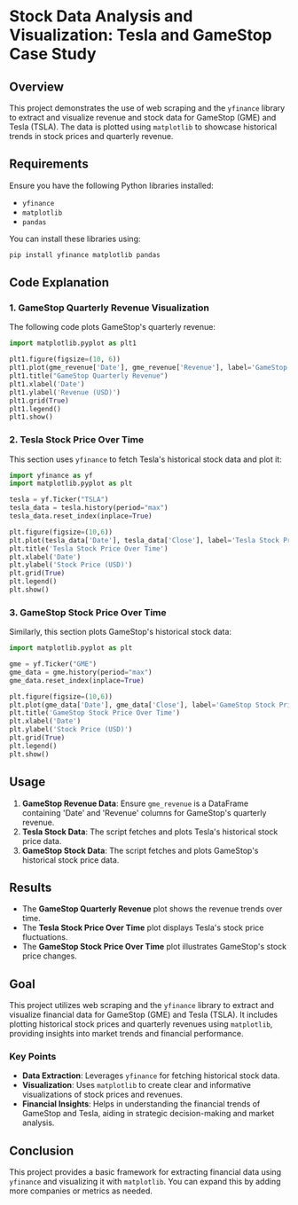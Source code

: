 # Stock Data Analysis and Visualization: Tesla and GameStop Case Study

## Overview
This project demonstrates the use of web scraping and the `yfinance` library to extract and visualize revenue and stock data for GameStop (GME) and Tesla (TSLA). The data is plotted using `matplotlib` to showcase historical trends in stock prices and quarterly revenue.

## Requirements
Ensure you have the following Python libraries installed:
- `yfinance`
- `matplotlib`
- `pandas`

You can install these libraries using:
```bash
pip install yfinance matplotlib pandas
```

## Code Explanation

### 1. GameStop Quarterly Revenue Visualization
The following code plots GameStop's quarterly revenue:
```python
import matplotlib.pyplot as plt1

plt1.figure(figsize=(10, 6))
plt1.plot(gme_revenue['Date'], gme_revenue['Revenue'], label='GameStop Quarterly Revenue')
plt1.title("GameStop Quarterly Revenue")
plt1.xlabel('Date')
plt1.ylabel('Revenue (USD)')
plt1.grid(True)
plt1.legend()
plt1.show()
```

### 2. Tesla Stock Price Over Time
This section uses `yfinance` to fetch Tesla's historical stock data and plot it:
```python
import yfinance as yf
import matplotlib.pyplot as plt

tesla = yf.Ticker("TSLA")
tesla_data = tesla.history(period="max")
tesla_data.reset_index(inplace=True)

plt.figure(figsize=(10,6))
plt.plot(tesla_data['Date'], tesla_data['Close'], label='Tesla Stock Price')
plt.title('Tesla Stock Price Over Time')
plt.xlabel('Date')
plt.ylabel('Stock Price (USD)')
plt.grid(True)
plt.legend()
plt.show()
```

### 3. GameStop Stock Price Over Time
Similarly, this section plots GameStop's historical stock data:
```python
import matplotlib.pyplot as plt

gme = yf.Ticker("GME")
gme_data = gme.history(period="max")
gme_data.reset_index(inplace=True)

plt.figure(figsize=(10,6))
plt.plot(gme_data['Date'], gme_data['Close'], label='GameStop Stock Price')
plt.title('GameStop Stock Price Over Time')
plt.xlabel('Date')
plt.ylabel('Stock Price (USD)')
plt.grid(True)
plt.legend()
plt.show()
```

## Usage
1. **GameStop Revenue Data**: Ensure `gme_revenue` is a DataFrame containing 'Date' and 'Revenue' columns for GameStop's quarterly revenue.
2. **Tesla Stock Data**: The script fetches and plots Tesla's historical stock price data.
3. **GameStop Stock Data**: The script fetches and plots GameStop's historical stock price data.

## Results
- The **GameStop Quarterly Revenue** plot shows the revenue trends over time.
- The **Tesla Stock Price Over Time** plot displays Tesla's stock price fluctuations.
- The **GameStop Stock Price Over Time** plot illustrates GameStop's stock price changes.

## Goal

This project utilizes web scraping and the `yfinance` library to extract and visualize financial data for GameStop (GME) and Tesla (TSLA). It includes plotting historical stock prices and quarterly revenues using `matplotlib`, providing insights into market trends and financial performance.

### Key Points
- **Data Extraction**: Leverages `yfinance` for fetching historical stock data.
- **Visualization**: Uses `matplotlib` to create clear and informative visualizations of stock prices and revenues.
- **Financial Insights**: Helps in understanding the financial trends of GameStop and Tesla, aiding in strategic decision-making and market analysis.

## Conclusion
This project provides a basic framework for extracting financial data using `yfinance` and visualizing it with `matplotlib`. You can expand this by adding more companies or metrics as needed.


